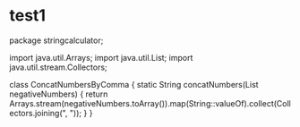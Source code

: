 # test1

package stringcalculator;

import java.util.Arrays;
import java.util.List;
import java.util.stream.Collectors;

class ConcatNumbersByComma {
    static String concatNumbers(List<Integer> negativeNumbers) {
        return Arrays.stream(negativeNumbers.toArray()).map(String::valueOf).collect(Collectors.joining(", "));
    }
}

